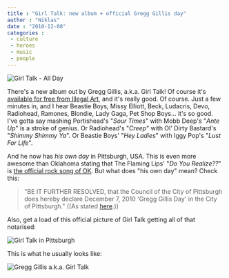 ```yaml
---
title : "Girl Talk: new album + official Gregg Gillis day"
author : "Niklas"
date : "2010-12-08"
categories : 
 - culture
 - heroes
 - music
 - people
---
```


![Girl Talk - All Day](http://pigeonsandplanes.com/wp-content/uploads/2010/11/girl-talk-all-day-500x500.jpg)

There's a new album out by Gregg Gillis, a.k.a. Girl Talk! Of course it's [available for free from Illegal Art](http://illegal-art.net/allday), and it's really good. Of course. Just a few minutes in, and I hear Beastie Boys, Missy Elliott, Beck, Ludacris, Devo, Radiohead, Ramones, Blondie, Lady Gaga, Pet Shop Boys... it's so good. I've gotta say mashing Portishead's "_Sour Times_" with Mobb Deep's "_Ante Up_" is a stroke of genius. Or Radiohead's "_Creep_" with Ol' Dirty Bastard's "_Shimmy Shimmy Ya_". Or Beastie Boys' "_Hey Ladies_" with Iggy Pop's "_Lust For Life_".

And he now has _his own day_ in Pittsburgh, USA. This is even more awesome than Oklahoma stating that The Flaming Lips' "_Do You Realize??_" is [the official rock song of OK](http://www.oklahomarocksong.org). But what does "his own day" mean? Check this:

> "BE IT FURTHER RESOLVED, that the Council of the City of Pittsburgh does hereby declare December 7, 2010 'Gregg Gillis Day' in the City of Pittsburgh." ((As stated [here](http://twitpic.com/3dsj8m).))

Also, get a load of this official picture of Girl Talk getting all of that notarised:

![Girl Talk in Pittsburgh](http://cdn.pitchfork.com/media/girltalk.JPG)

This is what he usually looks like:

![Gregg Gillis a.k.a. Girl Talk](http://clubnotes.pmpblogs.com/files/2010/11/girl-talk.jpg)
